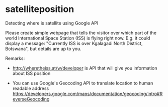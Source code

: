 # satelliteposition
Detecting where is satellite using Google API

Please create simple webpage that tells the visitor over which part of the world International Space Station (ISS) is flying right now. E.g. it could display a message: "Currently ISS is over Kgalagadi North District, Botswana", but details are up to you.

Remarks:

* http://wheretheiss.at/w/developer is API that will give you information about ISS position

* You can use Google's Geocoding API to translate location to human readable address https://developers.google.com/maps/documentation/geocoding/intro#ReverseGeocoding
